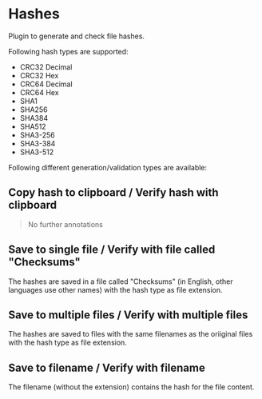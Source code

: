 # Hashes

Plugin to generate and check file hashes.

Following hash types are supported:

* CRC32 Decimal
* CRC32 Hex
* CRC64 Decimal
* CRC64 Hex
* SHA1
* SHA256
* SHA384
* SHA512
* SHA3-256
* SHA3-384
* SHA3-512

Following different generation/validation types are available:

## Copy hash to clipboard / Verify hash with clipboard

> No further annotations

## Save to single file / Verify with file called "Checksums"

The hashes are saved in a file called "Checksums" (in English, other languages use other names) with the hash type as file extension.

## Save to multiple files / Verify with multiple files

The hashes are saved to files with the same filenames as the oriiginal files with the hash type as file extension.

## Save to filename / Verify with filename

The filename (without the extension) contains the hash for the file content.
